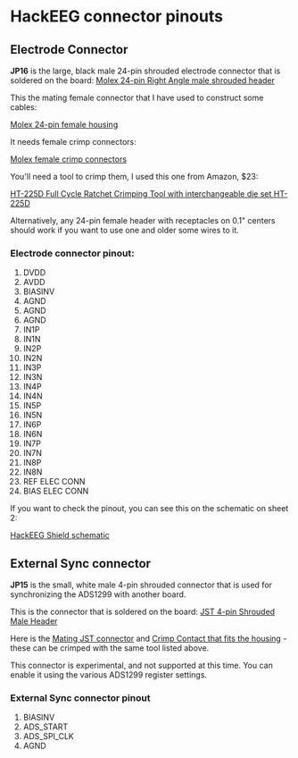 # HackEEG connector pinouts

## Electrode Connector

**JP16** is the large, black male 24-pin shrouded electrode connector that is soldered on the board: [Molex 24-pin Right Angle male shrouded header](http://www.digikey.com/product-search/en?keywords=WM8269-ND)

This the mating female connector that I have used to construct some cables:

[Molex 24-pin female housing](http://www.digikey.com/product-detail/en/0901420024/WM8044-ND/760759)

It needs female crimp connectors:

[Molex female crimp connectors](http://www.digikey.com/product-detail/en/0901190109/WM2581CT-ND/1998093)

You'll need a tool to crimp them, I used this one from Amazon, $23:

[HT-225D Full Cycle Ratchet Crimping Tool with interchangeable die set HT-225D](http://www.amazon.com/dp/B007JLN93S)

Alternatively, any 24-pin female header with receptacles on 0.1" centers should work if you want to use one and older some wires to it.

### Electrode connector pinout:

1. DVDD
2. AVDD
3. BIASINV
4. AGND
5. AGND
6. AGND
7. IN1P
8. IN1N
9. IN2P
10. IN2N
11. IN3P
12. IN3N
13. IN4P
14. IN4N
15. IN5P
16. IN5N
17. IN6P
18. IN6N
19. IN7P
20. IN7N
21. IN8P
22. IN8N
23. REF ELEC CONN
24. BIAS ELEC CONN

If you want to check the pinout, you can see this on the schematic on sheet 2:

[HackEEG Shield schematic](https://github.com/adamfeuer/hackeeg-shield/blob/master/hackeeg-shield.pdf)

## External Sync connector

**JP15** is the small, white male 4-pin shrouded connector that is used for synchronizing the ADS1299 with another board.

This is the connector that is soldered on the board: [JST 4-pin Shrouded Male Header ](http://www.digikey.com/product-detail/en/S4B-PH-K-S(LF)(SN)/455-1721-ND/926628)

Here is the [Mating JST connector](http://www.digikey.com/product-detail/en/PHR-4/455-1164-ND/608606) and [Crimp Contact that fits the housing](http://www.digikey.com/product-detail/en/SPH-004T-P0.5S/455-1318-1-ND/608807) - these can be crimped with the same tool listed above.

This connector is experimental, and not supported at this time. You can enable it using the various ADS1299 register settings.

### External Sync connector pinout

1. BIASINV
2. ADS_START
3. ADS_SPI_CLK
4. AGND
